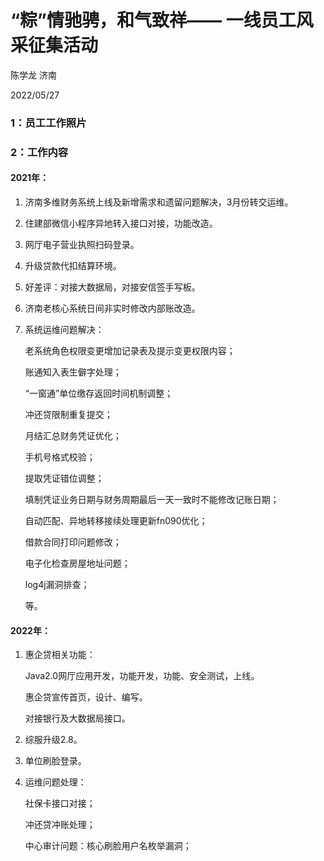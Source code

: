 # **“粽”情驰骋，和气致祥—— 一线员工风采征集活动**

陈学龙	济南

2022/05/27

### 1：员工工作照片



### 2：工作内容

#### **2021年：**

1. 济南多维财务系统上线及新增需求和遗留问题解决，3月份转交运维。

2. 住建部微信小程序异地转入接口对接，功能改造。

3. 网厅电子营业执照扫码登录。

4. 升级贷款代扣结算环境。

5. 好差评：对接大数据局，对接安信签手写板。

6. 济南老核心系统日间非实时修改内部账改造。

7. 系统运维问题解决：

   老系统角色权限变更增加记录表及提示变更权限内容；

   账通知入表生僻字处理；

   “一窗通”单位缴存返回时间机制调整；

   冲还贷限制重复提交；

   月结汇总财务凭证优化；

   手机号格式校验；

   提取凭证错位调整；

   填制凭证业务日期与财务周期最后一天一致时不能修改记账日期；

   自动匹配、异地转移接续处理更新fn090优化；

   借款合同打印问题修改；

   电子化检查房屋地址问题；

   log4j漏洞排查；

   等。

#### **2022年：**

1. 惠企贷相关功能：

   Java2.0网厅应用开发，功能开发，功能、安全测试，上线。

   惠企贷宣传首页，设计、编写。

   对接银行及大数据局接口。

2. 综服升级2.8。

3. 单位刷脸登录。

4. 运维问题处理：

   社保卡接口对接；

   冲还贷冲账处理；

   中心审计问题：核心刷脸用户名枚举漏洞；